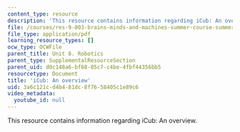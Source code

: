 ```yaml
---
content_type: resource
description: 'This resource contains information regarding iCub: An overview.'
file: /courses/res-9-003-brains-minds-and-machines-summer-course-summer-2015/3a6c121cd4b481dc8f7658405c1e89c6_MITRES_9_003SUM15_Lec8-6-3.pdf
file_type: application/pdf
learning_resource_types: []
ocw_type: OCWFile
parent_title: Unit 8. Robotics
parent_type: SupplementalResourceSection
parent_uid: d0c148a6-bf68-05c7-c4be-4fbf44356bb5
resourcetype: Document
title: 'iCub: An overview'
uid: 3a6c121c-d4b4-81dc-8f76-58405c1e89c6
video_metadata:
  youtube_id: null
---
```

This resource contains information regarding iCub: An overview.

